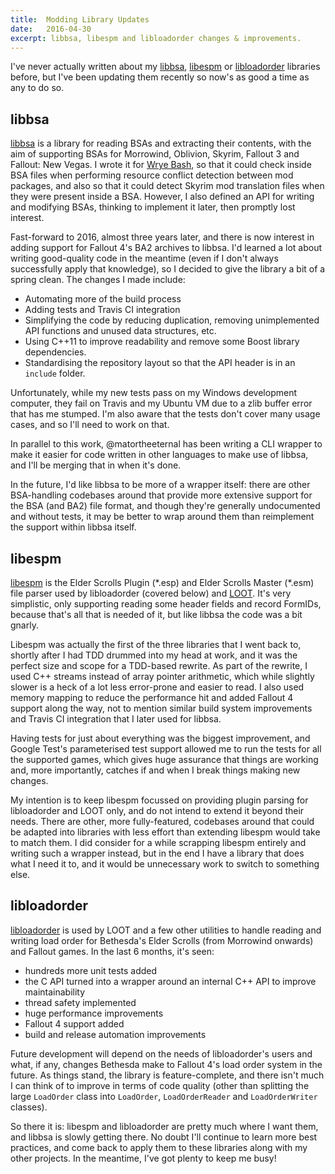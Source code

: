 ```yaml
---
title:  Modding Library Updates
date:   2016-04-30
excerpt: libbsa, libespm and libloadorder changes & improvements.
---
```


I've never actually written about my [libbsa](https://github.com/WrinklyNinja/libbsa), [libespm](https://github.com/WrinklyNinja/libespm) or [libloadorder](https://github.com/WrinklyNinja/libloadorder) libraries before, but I've been updating them recently so now's as good a time as any to do so.

## libbsa

[libbsa](https://github.com/WrinklyNinja/libbsa) is a library for reading BSAs and extracting their contents, with the aim of supporting BSAs for Morrowind, Oblivion, Skyrim, Fallout 3 and Fallout: New Vegas. I wrote it for [Wrye Bash](https://github.com/wrye-bash/wrye-bash), so that it could check inside BSA files when performing resource conflict detection between mod packages, and also so that it could detect Skyrim mod translation files when they were present inside a BSA. However, I also defined an API for writing and modifying BSAs, thinking to implement it later, then promptly lost interest.

Fast-forward to 2016, almost three years later, and there is now interest in adding support for Fallout 4's BA2 archives to libbsa. I'd learned a lot about writing good-quality code in the meantime (even if I don't always successfully apply that knowledge), so I decided to give the library a bit of a spring clean. The changes I made include:

* Automating more of the build process
* Adding tests and Travis CI integration
* Simplifying the code by reducing duplication, removing unimplemented API functions and unused data structures, etc.
* Using C++11 to improve readability and remove some Boost library dependencies.
* Standardising the repository layout so that the API header is in an `include` folder.

Unfortunately, while my new tests pass on my Windows development computer, they fail on Travis and my Ubuntu VM due to a zlib buffer error that has me stumped. I'm also aware that the tests don't cover many usage cases, and so I'll need to work on that.

In parallel to this work, @matortheeternal has been writing a CLI wrapper to make it easier for code written in other languages to make use of libbsa, and I'll be merging that in when it's done.

In the future, I'd like libbsa to be more of a wrapper itself: there are other BSA-handling codebases around that provide more extensive support for the BSA (and BA2) file format, and though they're generally undocumented and without tests, it may be better to wrap around them than reimplement the support within libbsa itself.

## libespm

[libespm](https://github.com/WrinklyNinja/libespm) is the Elder Scrolls Plugin (\*.esp) and Elder Scrolls Master (\*.esm) file parser used by libloadorder (covered below) and [LOOT](http://loot.github.io). It's very simplistic, only supporting reading some header fields and record FormIDs, because that's all that is needed of it, but like libbsa the code was a bit gnarly.

Libespm was actually the first of the three libraries that I went back to, shortly after I had TDD drummed into my head at work, and it was the perfect size and scope for a TDD-based rewrite. As part of the rewrite, I used C++ streams instead of array pointer arithmetic, which while slightly slower is a heck of a lot less error-prone and easier to read. I also used memory mapping to reduce the performance hit and added Fallout 4 support along the way, not to mention similar build system improvements and Travis CI integration that I later used for libbsa.

Having tests for just about everything was the biggest improvement, and Google Test's parameterised test support allowed me to run the tests for all the supported games, which gives huge assurance that things are working and, more importantly, catches if and when I break things making new changes.

My intention is to keep libespm focussed on providing plugin parsing for libloadorder and LOOT only, and do not intend to extend it beyond their needs. There are other, more fully-featured, codebases around that could be adapted into libraries with less effort than extending libespm would take to match them. I did consider for a while scrapping libespm entirely and writing such a wrapper instead, but in the end I have a library that does what I need it to, and it would be unnecessary work to switch to something else.

## libloadorder

[libloadorder](https://github.com/WrinklyNinja/libloadorder) is used by LOOT and a few other utilities to handle reading and writing load order for Bethesda's Elder Scrolls (from Morrowind onwards) and Fallout games. In the last 6 months, it's seen:

* hundreds more unit tests added
* the C API turned into a wrapper around an internal C++ API to improve maintainability
* thread safety implemented
* huge performance improvements
* Fallout 4 support added
* build and release automation improvements

Future development will depend on the needs of libloadorder's users and what, if any, changes Bethesda make to Fallout 4's load order system in the future. As things stand, the library is feature-complete, and there isn't much I can think of to improve in terms of code quality (other than splitting the large `LoadOrder` class into `LoadOrder`, `LoadOrderReader` and `LoadOrderWriter` classes).

So there it is: libespm and libloadorder are pretty much where I want them, and libbsa is slowly getting there. No doubt I'll continue to learn more best practices, and come back to apply them to these libraries along with my other projects. In the meantime, I've got plenty to keep me busy!
